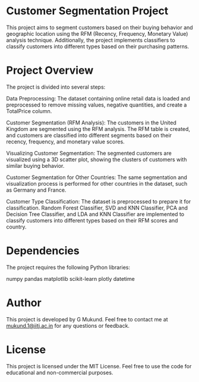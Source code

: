 # Customer Segmentation Project
 This project aims to segment customers based on their buying behavior and geographic location using the RFM (Recency, Frequency, Monetary Value) analysis technique. Additionally, the project implements classifiers to classify customers into different types based on their purchasing patterns.

# Project Overview
The project is divided into several steps:

Data Preprocessing: The dataset containing online retail data is loaded and preprocessed to remove missing values, negative quantities, and create a TotalPrice column.

Customer Segmentation (RFM Analysis): The customers in the United Kingdom are segmented using the RFM analysis. The RFM table is created, and customers are classified into different segments based on their recency, frequency, and monetary value scores.

Visualizing Customer Segmentation: The segmented customers are visualized using a 3D scatter plot, showing the clusters of customers with similar buying behavior.

Customer Segmentation for Other Countries: The same segmentation and visualization process is performed for other countries in the dataset, such as Germany and France.

Customer Type Classification: The dataset is preprocessed to prepare it for classification. Random Forest Classifier, SVD and KNN Classifier, PCA and Decision Tree Classifier, and LDA and KNN Classifier are implemented to classify customers into different types based on their RFM scores and country.

# Dependencies
The project requires the following Python libraries:

numpy
pandas
matplotlib
scikit-learn
plotly
datetime

# Author
This project is developed by G Mukund. Feel free to contact me at mukund.1@iitj.ac.in for any questions or feedback.

# License
This project is licensed under the MIT License. Feel free to use the code for educational and non-commercial purposes.